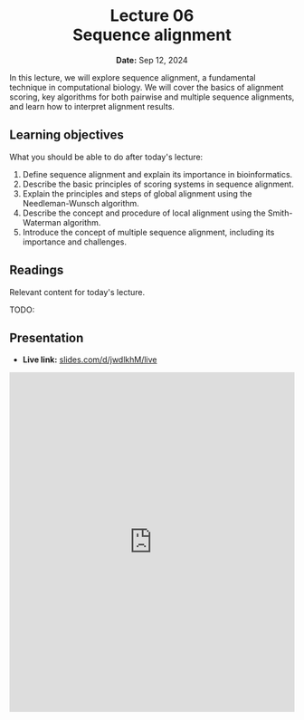 <h1 align="center">
<b>Lecture 06</b><br>
Sequence alignment
</h1>
<p align="center">
<b>Date:</b> Sep 12, 2024
</p>

In this lecture, we will explore sequence alignment, a fundamental technique in computational biology.
We will cover the basics of alignment scoring, key algorithms for both pairwise and multiple sequence alignments, and learn how to interpret alignment results.

## Learning objectives

What you should be able to do after today's lecture:

1.  Define sequence alignment and explain its importance in bioinformatics.
2.  Describe the basic principles of scoring systems in sequence alignment.
3.  Explain the principles and steps of global alignment using the Needleman-Wunsch algorithm.
4.  Describe the concept and procedure of local alignment using the Smith-Waterman algorithm.
5.  Introduce the concept of multiple sequence alignment, including its importance and challenges.

## Readings

Relevant content for today's lecture.

TODO:

## Presentation

-   **Live link:** [slides.com/d/jwdlkhM/live](https://slides.com/d/jwdlkhM/live)
<!-- -   **Download:** [biosc1540-l06.pdf](/lectures/06/biosc1540-l06.pdf) -->

<iframe src="https://slides.com/aalexmmaldonado/biosc1540-l06/embed?byline=hidden&share=hidden" width="100%" height="600" title="BIOSC 1540: Lecture 06" scrolling="no" frameborder="0" webkitallowfullscreen mozallowfullscreen allowfullscreen></iframe>
